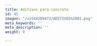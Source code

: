 ```yaml
---
title: Aditivos para concreto
id: 45
imagen: "/v1544209473/ADITIVOS%2001.png"
meta_keywords: ''
meta_description: ''
weight: 0

---
```

